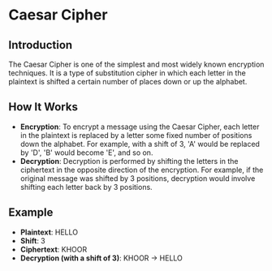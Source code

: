 # Caesar Cipher

## Introduction
The Caesar Cipher is one of the simplest and most widely known encryption techniques. It is a type of substitution cipher in which each letter in the plaintext is shifted a certain number of places down or up the alphabet.

## How It Works
- **Encryption**: To encrypt a message using the Caesar Cipher, each letter in the plaintext is replaced by a letter some fixed number of positions down the alphabet. For example, with a shift of 3, 'A' would be replaced by 'D', 'B' would become 'E', and so on.
- **Decryption**: Decryption is performed by shifting the letters in the ciphertext in the opposite direction of the encryption. For example, if the original message was shifted by 3 positions, decryption would involve shifting each letter back by 3 positions.

## Example
- **Plaintext**: HELLO
- **Shift**: 3
- **Ciphertext**: KHOOR
- **Decryption (with a shift of 3)**: KHOOR → HELLO
